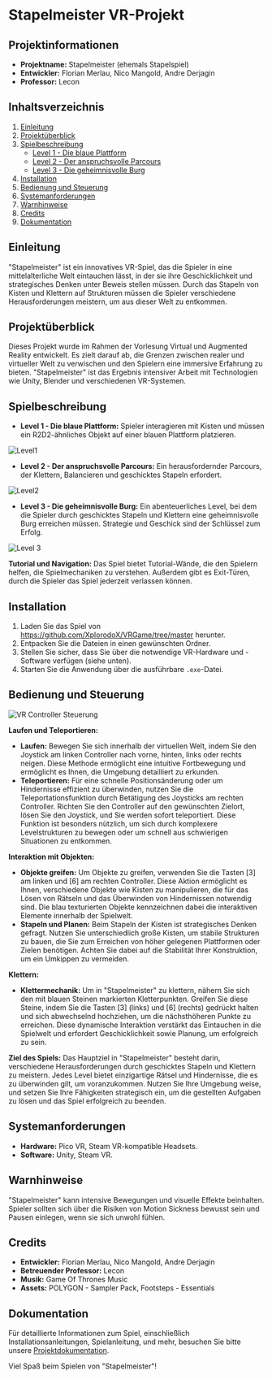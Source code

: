 # Stapelmeister VR-Projekt

## Projektinformationen
- **Projektname:** Stapelmeister (ehemals Stapelspiel)
- **Entwickler:** Florian Merlau, Nico Mangold, Andre Derjagin
- **Professor:** Lecon

## Inhaltsverzeichnis
1. [Einleitung](#einleitung)
2. [Projektüberblick](#projektüberblick)
3. [Spielbeschreibung](#spielbeschreibung)
    - [Level 1 - Die blaue Plattform](#level-1---die-blaue-plattform)
    - [Level 2 - Der anspruchsvolle Parcours](#level-2---der-anspruchsvolle-parcours)
    - [Level 3 - Die geheimnisvolle Burg](#level-3---die-geheimnisvolle-burg)
4. [Installation](#installation)
5. [Bedienung und Steuerung](#bedienung-und-steuerung)
6. [Systemanforderungen](#systemanforderungen)
7. [Warnhinweise](#warnhinweise)
8. [Credits](#credits)
9. [Dokumentation](#dokumentation)


## Einleitung
"Stapelmeister" ist ein innovatives VR-Spiel, das die Spieler in eine mittelalterliche Welt eintauchen lässt, in der sie ihre Geschicklichkeit und strategisches Denken unter Beweis stellen müssen. Durch das Stapeln von Kisten und Klettern auf Strukturen müssen die Spieler verschiedene Herausforderungen meistern, um aus dieser Welt zu entkommen.

## Projektüberblick
Dieses Projekt wurde im Rahmen der Vorlesung Virtual und Augmented Reality entwickelt. Es zielt darauf ab, die Grenzen zwischen realer und virtueller Welt zu verwischen und den Spielern eine immersive Erfahrung zu bieten. "Stapelmeister" ist das Ergebnis intensiver Arbeit mit Technologien wie Unity, Blender und verschiedenen VR-Systemen.

## Spielbeschreibung
- **Level 1 - Die blaue Plattform:** Spieler interagieren mit Kisten und müssen ein R2D2-ähnliches Objekt auf einer blauen Plattform platzieren.

![Level1](https://github.com/XplorodoX/Stapelmeister/blob/master/Images/Level1.PNG "Level 1")

- **Level 2 - Der anspruchsvolle Parcours:** Ein herausfordernder Parcours, der Klettern, Balancieren und geschicktes Stapeln erfordert.

![Level2](https://github.com/XplorodoX/Stapelmeister/blob/master/Images/Level2.PNG "Level 2")

- **Level 3 - Die geheimnisvolle Burg:** Ein abenteuerliches Level, bei dem die Spieler durch geschicktes Stapeln und Klettern eine geheimnisvolle Burg erreichen müssen. Strategie und Geschick sind der Schlüssel zum Erfolg.

![Level 3](https://github.com/XplorodoX/Stapelmeister/blob/master/Images/Level3.PNG "Level 3")


**Tutorial und Navigation:** Das Spiel bietet Tutorial-Wände, die den Spielern helfen, die Spielmechaniken zu verstehen. Außerdem gibt es Exit-Türen, durch die Spieler das Spiel jederzeit verlassen können.

## Installation
1. Laden Sie das Spiel von https://github.com/XplorodoX/VRGame/tree/master herunter.
2. Entpacken Sie die Dateien in einen gewünschten Ordner.
3. Stellen Sie sicher, dass Sie über die notwendige VR-Hardware und -Software verfügen (siehe unten).
4. Starten Sie die Anwendung über die ausführbare `.exe`-Datei.

## Bedienung und Steuerung

![VR Controller Steuerung](https://github.com/XplorodoX/Stapelmeister/blob/master/Assets/Models/Joysticks.jpeg "Steuerungselemente des VR Controllers")

**Laufen und Teleportieren:**
- **Laufen:** Bewegen Sie sich innerhalb der virtuellen Welt, indem Sie den Joystick am linken Controller nach vorne, hinten, links oder rechts neigen. Diese Methode ermöglicht eine intuitive Fortbewegung und ermöglicht es Ihnen, die Umgebung detailliert zu erkunden.
- **Teleportieren:** Für eine schnelle Positionsänderung oder um Hindernisse effizient zu überwinden, nutzen Sie die Teleportationsfunktion durch Betätigung des Joysticks am rechten Controller. Richten Sie den Controller auf den gewünschten Zielort, lösen Sie den Joystick, und Sie werden sofort teleportiert. Diese Funktion ist besonders nützlich, um sich durch komplexere Levelstrukturen zu bewegen oder um schnell aus schwierigen Situationen zu entkommen.

**Interaktion mit Objekten:**
- **Objekte greifen:** Um Objekte zu greifen, verwenden Sie die Tasten [3] am linken und [6] am rechten Controller. Diese Aktion ermöglicht es Ihnen, verschiedene Objekte wie Kisten zu manipulieren, die für das Lösen von Rätseln und das Überwinden von Hindernissen notwendig sind. Die blau texturierten Objekte kennzeichnen dabei die interaktiven Elemente innerhalb der Spielwelt.
- **Stapeln und Planen:** Beim Stapeln der Kisten ist strategisches Denken gefragt. Nutzen Sie unterschiedlich große Kisten, um stabile Strukturen zu bauen, die Sie zum Erreichen von höher gelegenen Plattformen oder Zielen benötigen. Achten Sie dabei auf die Stabilität Ihrer Konstruktion, um ein Umkippen zu vermeiden.

**Klettern:**
- **Klettermechanik:** Um in "Stapelmeister" zu klettern, nähern Sie sich den mit blauen Steinen markierten Kletterpunkten. Greifen Sie diese Steine, indem Sie die Tasten [3] (links) und [6] (rechts) gedrückt halten und sich abwechselnd hochziehen, um die nächsthöheren Punkte zu erreichen. Diese dynamische Interaktion verstärkt das Eintauchen in die Spielwelt und erfordert Geschicklichkeit sowie Planung, um erfolgreich zu sein.

**Ziel des Spiels:**
Das Hauptziel in "Stapelmeister" besteht darin, verschiedene Herausforderungen durch geschicktes Stapeln und Klettern zu meistern. Jedes Level bietet einzigartige Rätsel und Hindernisse, die es zu überwinden gilt, um voranzukommen. Nutzen Sie Ihre Umgebung weise, und setzen Sie Ihre Fähigkeiten strategisch ein, um die gestellten Aufgaben zu lösen und das Spiel erfolgreich zu beenden.

## Systemanforderungen
- **Hardware:** Pico VR, Steam VR-kompatible Headsets.
- **Software:** Unity, Steam VR.

## Warnhinweise
"Stapelmeister" kann intensive Bewegungen und visuelle Effekte beinhalten. Spieler sollten sich über die Risiken von Motion Sickness bewusst sein und Pausen einlegen, wenn sie sich unwohl fühlen.

## Credits
- **Entwickler:** Florian Merlau, Nico Mangold, Andre Derjagin
- **Betreuender Professor:** Lecon
- **Musik:** Game Of Thrones Music
- **Assets:** POLYGON - Sampler Pack, Footsteps - Essentials

## Dokumentation

Für detaillierte Informationen zum Spiel, einschließlich Installationsanleitungen, Spielanleitung, und mehr, besuchen Sie bitte unsere [Projektdokumentation](https://github.com/XplorodoX/Stapelmeister/blob/master/Doku/VR%20-%20Übung%204%20Dokumentation.pdf).


Viel Spaß beim Spielen von "Stapelmeister"!
